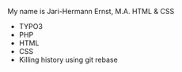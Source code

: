 My name is Jari-Hermann Ernst, M.A.
HTML & CSS

* TYPO3
* PHP
* HTML
* CSS
* Killing history using git rebase